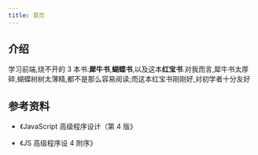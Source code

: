 ```yaml
---
title: 首页
---
```


## 介绍

学习前端,绕不开的 3 本书:**犀牛书**,**蝴蝶书**,以及这本**红宝书**.对我而言,犀牛书太厚碎,蝴蝶树树太薄精,都不是那么容易阅读;而这本红宝书刚刚好,对初学者十分友好

## 参考资料

- 《JavaScript 高级程序设计（第 4 版》

- 《JS 高级程序设 4 附序》
